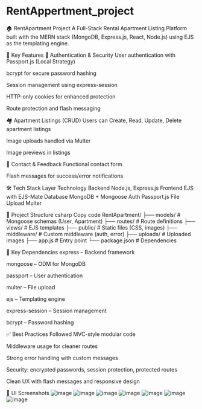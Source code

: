 # RentAppertment_project

🏠 RentApartment Project
A Full-Stack Rental Apartment Listing Platform built with the MERN stack (MongoDB, Express.js, React, Node.js) using EJS as the templating engine.

🔑 Key Features
🔐 Authentication & Security
User authentication with Passport.js (Local Strategy)

bcrypt for secure password hashing

Session management using express-session

HTTP-only cookies for enhanced protection

Route protection and flash messaging

🏘️ Apartment Listings (CRUD)
Users can Create, Read, Update, Delete apartment listings

Image uploads handled via Multer

Image previews in listings

📩 Contact & Feedback
Functional contact form

Flash messages for success/error notifications

🛠️ Tech Stack
Layer	Technology
Backend	Node.js, Express.js
Frontend	EJS with EJS-Mate
Database	MongoDB + Mongoose
Auth	Passport.js
File Upload	Multer

📁 Project Structure
csharp
Copy code
RentApartment/
├── models/          # Mongoose schemas (User, Apartment)
├── routes/          # Route definitions
├── views/           # EJS templates
├── public/          # Static files (CSS, images)
├── middleware/      # Custom middleware (auth, error)
├── uploads/         # Uploaded images
├── app.js           # Entry point
└── package.json     # Dependencies

🧩 Key Dependencies
express – Backend framework

mongoose – ODM for MongoDB

passport – User authentication

multer – File upload

ejs – Templating engine

express-session – Session management

bcrypt – Password hashing

✅ Best Practices Followed
MVC-style modular code

Middleware usage for cleaner routes

Strong error handling with custom messages

Security: encrypted passwords, session protection, protected routes

Clean UX with flash messages and responsive design

📸 UI Screenshots
![image](https://github.com/user-attachments/assets/795e9b64-4e05-46db-a7ad-74d566fb0326)
![image](https://github.com/user-attachments/assets/9c944185-23b1-4036-984f-a61f613183cc)
![image](https://github.com/user-attachments/assets/48efe13f-52bc-4ee0-9fd5-95496442e8b7)
![image](https://github.com/user-attachments/assets/ff29784c-6711-4ad6-9d7f-0936816e49a8)
![image](https://github.com/user-attachments/assets/d21789f2-4a42-40b1-a18f-28bd2c0e6435)
![image](https://github.com/user-attachments/assets/392a7dc7-729a-45e5-9975-6803f9a72083)
![image](https://github.com/user-attachments/assets/67b93942-7402-404a-9170-0d8a43fa56bc)






